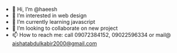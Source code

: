 - 👋 Hi, I’m @haeesh
- 👀 I’m interested in web design 
- 🌱 I’m currently learning javascript
- 💞️ I’m looking to collaborate on new project
- 📫 How to reach me: call 09072384152, 09022596334 or mail@ aishatabdulkabir2000@gmail.com

<!---
haeesh/haeesh is a ✨ special ✨ repository because its `README.md` (this file) appears on your GitHub profile.
You can click the Preview link to take a look at your changes.
--->
